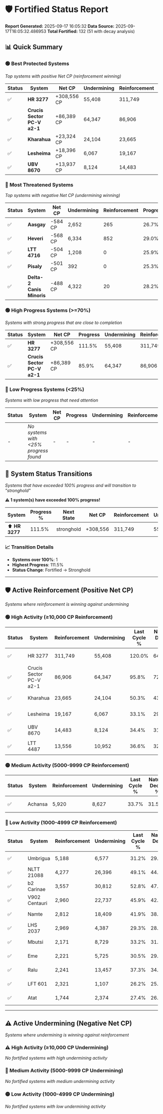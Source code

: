# 🛡️ Fortified Status Report

**Report Generated:** 2025-09-17 16:05:32
**Data Source:** 2025-09-17T16:05:32.486953
**Total Fortified:** 132 (51 with decay analysis)

## 📊 Quick Summary

### 🟢 **Best Protected Systems**
*Top systems with positive Net CP (reinforcement winning)*

| Status | System | Net CP | Undermining | Reinforcement | Progress |
|--------|--------|--------|-------------|---------------|----------|
| ✅ | **HR 3277** | +308,556 CP | 55,408 | 311,749 | 111.5% |
| ✅ | **Crucis Sector PC-V a2-1** | +86,389 CP | 64,347 | 86,906 | 85.9% |
| ✅ | **Kharahua** | +23,324 CP | 24,104 | 23,665 | 46.6% |
| ✅ | **Lesheima** | +18,396 CP | 6,067 | 19,167 | 32.2% |
| ✅ | **UBV 8670** | +13,937 CP | 8,124 | 14,483 | 33.2% |

### 🔴 **Most Threatened Systems**
*Top systems with negative Net CP (undermining winning)*

| Status | System | Net CP | Undermining | Reinforcement | Progress |
|--------|--------|--------|-------------|---------------|----------|
| ✅ | **Aasgay** | -584 CP | 2,652 | 265 | 26.7% |
| ✅ | **Heveri** | -568 CP | 6,334 | 852 | 29.0% |
| ✅ | **LTT 4716** | -504 CP | 1,208 | 0 | 25.9% |
| ✅ | **Pisaly** | -501 CP | 392 | 0 | 25.3% |
| ✅ | **Delta-2 Canis Minoris** | -488 CP | 4,322 | 20 | 28.2% |

### 🟢 **High Progress Systems (>=70%)**
*Systems with strong progress that are close to completion*

| Status | System | Net CP | Progress | Undermining | Reinforcement |
|--------|--------|--------|----------|-------------|---------------|
| ✅ | **HR 3277** | +308,556 CP | 111.5% | 55,408 | 311,749 |
| ✅ | **Crucis Sector PC-V a2-1** | +86,389 CP | 85.9% | 64,347 | 86,906 |

### 🔴 **Low Progress Systems (<25%)**
*Systems with low progress that need attention*

| Status | System | Net CP | Progress | Undermining | Reinforcement |
|--------|--------|--------|----------|-------------|---------------|
| - | *No systems with <25% progress found* | - | - | - | - |
## 🔄 System Status Transitions  
*Systems that have exceeded 100% progress and will transition to "stronghold"*

**⚠️ 1 system(s) have exceeded 100% progress!**

| System | Progress % | Next State | Net CP | Reinforcement | Undermining | 
|--------|------------|-------------|--------|---------------|-------------|
| ⬆️ **HR 3277** | 111.5% | stronghold | +308,556 | 311,749 | 55,408 |

### 📈 Transition Details
- **Systems over 100%**: 1
- **Highest Progress**: 111.5%
- **Status Change**: Fortified → Stronghold

---

## 🛡️ Active Reinforcement (Positive Net CP)
*Systems where reinforcement is winning against undermining*

### 🟢 High Activity (≥10,000 CP Reinforcement)

| Status | System | Reinforcement | Undermining | Last Cycle % | Natural Decay % | Current Progress % | Current CP | Net CP | Activity |
|--------|--------|---------------|-------------|--------------|-----------------|-------------------|------------|--------|----------|
| ✅ | HR 3277 | 311,749 | 55,408 | 120.0% | 64.03% | 111.5% | 724,750 | +308,556 | 🟢 High Reinforcement |
| ✅ | Crucis Sector PC-V a2-1 | 86,906 | 64,347 | 95.8% | 72.61% | 85.9% | 558,350 | +86,389 | 🟢 High Reinforcement |
| ✅ | Kharahua | 23,665 | 24,104 | 50.3% | 43.01% | 46.6% | 302,900 | +23,324 | 🟢 High Reinforcement |
| ✅ | Lesheima | 19,167 | 6,067 | 33.1% | 29.37% | 32.2% | 209,300 | +18,396 | 🟢 High Reinforcement |
| ✅ | UBV 8670 | 14,483 | 8,124 | 34.4% | 31.06% | 33.2% | 215,800 | +13,937 | 🟢 High Reinforcement |
| ✅ | LTT 4487 | 13,556 | 10,952 | 36.6% | 32.94% | 34.9% | 226,849 | +12,734 | 🟢 High Reinforcement |

### 🟡 Medium Activity (5000-9999 CP Reinforcement)

| Status | System | Reinforcement | Undermining | Last Cycle % | Natural Decay % | Current Progress % | Current CP | Net CP | Activity |
|--------|--------|---------------|-------------|--------------|-----------------|-------------------|------------|--------|----------|
| ✅ | Achansa | 5,920 | 8,627 | 33.7% | 31.55% | 32.4% | 210,600 | +5,538 | 🟡 Medium Reinforcement |

### 🔴 Low Activity (1000-4999 CP Reinforcement)

| Status | System | Reinforcement | Undermining | Last Cycle % | Natural Decay % | Current Progress % | Current CP | Net CP | Activity |
|--------|--------|---------------|-------------|--------------|-----------------|-------------------|------------|--------|----------|
| ✅ | Umbrigua | 5,188 | 6,577 | 31.2% | 29.56% | 30.2% | 196,300 | +4,164 | 🔵 Low Reinforcement |
| ✅ | NLTT 21088 | 4,277 | 26,396 | 49.1% | 44.45% | 45.0% | 292,500 | +3,588 | 🔵 Low Reinforcement |
| ✅ | b2 Carinae | 3,557 | 30,812 | 52.8% | 47.67% | 48.1% | 312,650 | +2,811 | 🔵 Low Reinforcement |
| ✅ | V902 Centauri | 2,960 | 22,737 | 45.9% | 42.00% | 42.4% | 275,600 | +2,614 | 🔵 Low Reinforcement |
| ✅ | Namte | 2,812 | 18,409 | 41.9% | 38.73% | 39.1% | 254,150 | +2,376 | 🔵 Low Reinforcement |
| ✅ | LHS 2037 | 2,969 | 4,387 | 29.3% | 28.24% | 28.6% | 185,900 | +2,347 | 🔵 Low Reinforcement |
| ✅ | Mbutsi | 2,171 | 8,729 | 33.2% | 31.62% | 31.9% | 207,350 | +1,790 | 🔵 Low Reinforcement |
| ✅ | Eme | 2,221 | 5,725 | 30.5% | 29.33% | 29.6% | 192,400 | +1,741 | 🔵 Low Reinforcement |
| ✅ | Ralu | 2,241 | 13,457 | 37.3% | 34.95% | 35.2% | 228,800 | +1,632 | 🔵 Low Reinforcement |
| ✅ | LFT 601 | 2,321 | 1,107 | 26.2% | 25.75% | 26.0% | 169,000 | +1,612 | 🔵 Low Reinforcement |
| ✅ | Atat | 1,744 | 2,374 | 27.4% | 26.81% | 27.0% | 175,500 | +1,207 | 🔵 Low Reinforcement |


---

## ⚠️ Active Undermining (Negative Net CP)
*Systems where undermining is winning against reinforcement*

### ⚠️ High Activity (≥10,000 CP Undermining)

*No fortified systems with high undermining activity*

### 🔶 Medium Activity (5000-9999 CP Undermining)

*No fortified systems with medium undermining activity*

### 🟡 Low Activity (1000-4999 CP Undermining)

*No fortified systems with low undermining activity*
